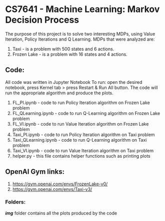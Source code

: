 # CS7641 - Machine Learning: Markov Decision Process
The purpose of this project is to solve two interesting MDPs, using Value Iteration, Policy Iterations and Q Learning.
MDPs that were analyzed are:
1. Taxi - is a problem with 500 states and 6 actions.
2. Frozen Lake - is a problem with 16 states and 4 actions.
## Code:
All code was written in Jupyter Notebook
To run: open the desired notebook, press Kernel tab > press Restart & Run All button. The code will run the appropriate algorithm and produce the plots.
1. FL_PI.ipynb - code to run Policy Iteration algorithm on Frozen Lake problem
2. FL_QLearning.ipynb - code to run Q-Learning algorithm on Frozen Lake problem
3. FL_VI.ipynb - code to run Value Iteration algorithm on Frozen Lake problem
4. Taxi_PI.ipynb - code to run Policy Iteration algorithm on Taxi problem
5. Taxi_QLearning.ipynb - code to run Q-Learning algorithm on Taxi problem
6. Taxi_VI.ipynb - code to run Value Iteration algorithm on Taxi problem
7. helper.py - this file contains helper functions such as printing plots
## OpenAI Gym links:
1. https://gym.openai.com/envs/FrozenLake-v0/
2. https://gym.openai.com/envs/Taxi-v3/
### Folders:
_**img**_ folder contains all the plots produced by the code
